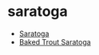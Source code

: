 # saratoga

 * [Saratoga](../../index/s/saratoga-200122.json)
 * [Baked Trout Saratoga](../../index/b/baked-trout-saratoga.json)
